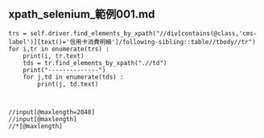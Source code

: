 xpath_selenium_範例001.md
---

    trs = self.driver.find_elements_by_xpath("//div[contains(@class,'cms-label')][text()='信用卡消費明細']/following-sibling::table//tbody//tr")
    for i,tr in enumerate(trs) :
        print(i, tr.text)
        tds = tr.find_elements_by_xpath(".//td")
        print("--------------")
        for j,td in enumerate(tds) :
            print(j, td.text)



    //input[@maxlength=2048]
    //input[@maxlength]
    //*[@maxlength]